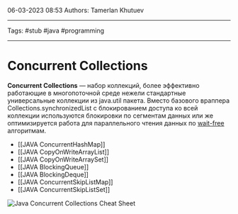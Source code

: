 06-03-2023
08:53
Authors: Tamerlan Khutuev
***
Tags: #stub #java #programming 
***
# Concurrent Collections
**Concurrent Collections** — набор коллекций, более эффективно работающие в многопоточной среде нежели стандартные универсальные коллекции из java.util пакета. Вместо базового враппера Collections.synchronizedList с блокированием доступа ко всей коллекции используются блокировки по сегментам данных или же оптимизируется работа для параллельного чтения данных по [wait-free](https://web.archive.org/web/20220427140138/http://ru.wikipedia.org/wiki/%D0%9D%D0%B5%D0%B1%D0%BB%D0%BE%D0%BA%D0%B8%D1%80%D1%83%D1%8E%D1%89%D0%B0%D1%8F_%D1%81%D0%B8%D0%BD%D1%85%D1%80%D0%BE%D0%BD%D0%B8%D0%B7%D0%B0%D1%86%D0%B8%D1%8F) алгоритмам.

- [[JAVA ConcurrentHashMap]]
- [[JAVA CopyOnWriteArrayList]]
- [[JAVA CopyOnWriteArraySet]]
- [[JAVA BlockingQueue]]
- [[JAVA BlockingDeque]]
- [[JAVA ConcurrentSkipListMap]]
- [[JAVA ConcurrentSkipListSet]]

![Java Concurrent Collections Cheat Sheet](https://www.logicbig.com/tutorials/core-java-tutorial/java-collections/concurrent-collection-cheatsheet/images/collection-imp.png)


